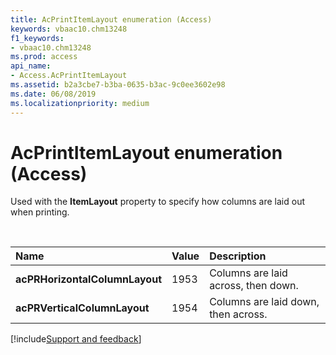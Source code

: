 ```yaml
---
title: AcPrintItemLayout enumeration (Access)
keywords: vbaac10.chm13248
f1_keywords:
- vbaac10.chm13248
ms.prod: access
api_name:
- Access.AcPrintItemLayout
ms.assetid: b2a3cbe7-b3ba-0635-b3ac-9c0ee3602e98
ms.date: 06/08/2019
ms.localizationpriority: medium
---
```



# AcPrintItemLayout enumeration (Access)

Used with the **ItemLayout** property to specify how columns are laid out when printing.

<br/>

|Name|Value|Description|
|:-----|:-----|:-----|
|**acPRHorizontalColumnLayout**|1953|Columns are laid across, then down.|
|**acPRVerticalColumnLayout**|1954|Columns are laid down, then across.|

[!include[Support and feedback](~/includes/feedback-boilerplate.md)]